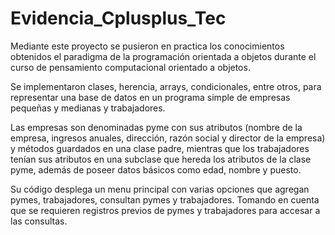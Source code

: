 # Evidencia_Cplusplus_Tec

Mediante este proyecto se pusieron en practica los conocimientos obtenidos el paradigma de la programación orientada a objetos durante el curso de pensamiento computacional orientado a objetos. 

Se implementaron clases, herencia, arrays, condicionales, entre otros, para representar una base de datos en un programa simple de empresas pequeñas y medianas y trabajadores. 

Las empresas son denominadas pyme con sus atributos (nombre de la empresa, ingresos anuales, dirección, razón social y director de la empresa) y métodos guardados en una clase padre, mientras que los trabajadores tenían sus atributos en una subclase que hereda los atributos de la clase pyme, además de poseer datos básicos como edad, nombre y puesto. 

Su código desplega un menu principal con varias opciones que agregan pymes, trabajadores, consultan pymes y trabajadores. Tomando en cuenta que se requieren registros previos de pymes y trabajadores para accesar a las consultas. 



